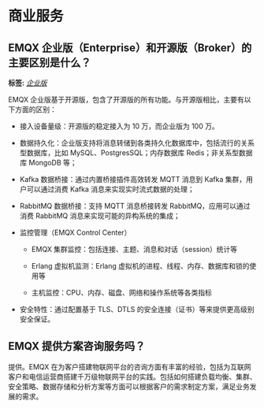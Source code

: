 # 商业服务

## EMQX 企业版（Enterprise）和开源版（Broker）的主要区别是什么？

**标签:** [*企业版*](tags.md#企业版)


EMQX 企业版基于开源版，包含了开源版的所有功能。与开源版相比，主要有以下方面的区别：

- 接入设备量级：开源版的稳定接入为 10 万，而企业版为 100 万。

- 数据持久化：企业版支持将消息转储到各类持久化数据库中，包括流行的关系型数据库，比如 MySQL、PostgresSQL；内存数据库 Redis；非关系型数据库 MongoDB 等；

- Kafka 数据桥接：通过内置桥接插件高效转发 MQTT 消息到 Kafka 集群，用户可以通过消费 Kafka 消息来实现实时流式数据的处理；

- RabbitMQ 数据桥接：支持 MQTT 消息桥接转发 RabbitMQ，应用可以通过消费 RabbitMQ 消息来实现可能的异构系统的集成；

- 监控管理（EMQX Control Center）

  - EMQX 集群监控：包括连接、主题、消息和对话（session）统计等

  - Erlang 虚拟机监测：Erlang 虚拟机的进程、线程、内存、数据库和锁的使用等

  - 主机监控：CPU、内存、磁盘、网络和操作系统等各类指标

- 安全特性：通过配置基于 TLS、DTLS 的安全连接（证书）等来提供更高级别安全保证。




## EMQX 提供方案咨询服务吗？


提供。EMQX 在为客户搭建物联网平台的咨询方面有丰富的经验，包括为互联网客户和电信运营商搭建千万级物联网平台的实践。包括如何搭建负载均衡、集群、安全策略、数据存储和分析方案等方面可以根据客户的需求制定方案，满足业务发展的需求。
